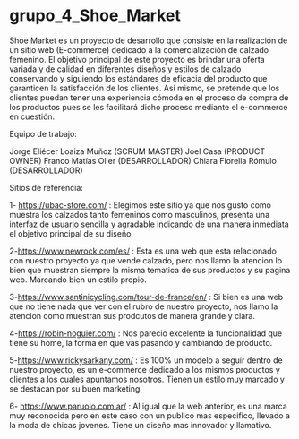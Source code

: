 # grupo_4_Shoe_Market
Shoe Market es un proyecto de desarrollo que consiste en la realización de un sitio web (E-commerce) dedicado a la comercialización de calzado femenino. El objetivo principal de este proyecto es brindar una oferta variada y de calidad en diferentes diseños y estilos de calzado conservando y siguiendo los estándares de eficacia del producto que garanticen la satisfacción de los clientes. Así mismo, se pretende que los clientes puedan tener una experiencia cómoda en el proceso de compra de los productos pues se les facilitará dicho proceso mediante el e-commerce en cuestión.


Equipo de trabajo:

Jorge Eliécer Loaiza Muñoz (SCRUM MASTER) 
Joel Casa (PRODUCT OWNER)
Franco Matías Oller (DESARROLLADOR)
Chiara Fiorella Rómulo (DESARROLLADOR)







Sitios de referencia:

1- https://ubac-store.com/ : Elegimos este sitio ya que nos gusto como muestra los calzados tanto femeninos como masculinos, presenta una interfaz de usuario sencilla y agradable indicando de una manera inmediata el objetivo principal de su diseño.

2-https://www.newrock.com/es/ : Esta es una web que esta relacionado con nuestro proyecto ya que vende calzado, pero nos llamo la atencion lo bien que muestran siempre la misma tematica de sus productos y su pagina web. Marcando bien un estilo propio.

3-https://www.santinicycling.com/tour-de-france/en/ : Si bien es una web que no tiene nada que ver con el rubro de nuestro proyecto, nos llamo la atencion como muestran sus prodcutos de manera grande y clara.

4-https://robin-noguier.com/ : Nos parecio excelente la funcionalidad que tiene su home, la forma en que vas pasando y cambiando de producto.

5-https://www.rickysarkany.com/ : Es 100% un modelo a seguir dentro de nuestro proyecto, es un e-commerce dedicado a los mismos productos y clientes a los cuales apuntamos nosotros. Tienen un estilo muy marcado y se destacan por su buen marketing

6- https://www.paruolo.com.ar/ : Al igual que la web anterior, es una marca muy reconocida pero en este caso con un publico mas especifico, llevado a la moda de chicas jovenes. Tiene un diseño mas innovador y llamativo.
